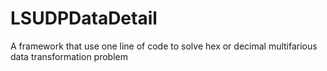 # LSUDPDataDetail
A framework that use one line of code to solve hex or decimal multifarious data transformation problem
